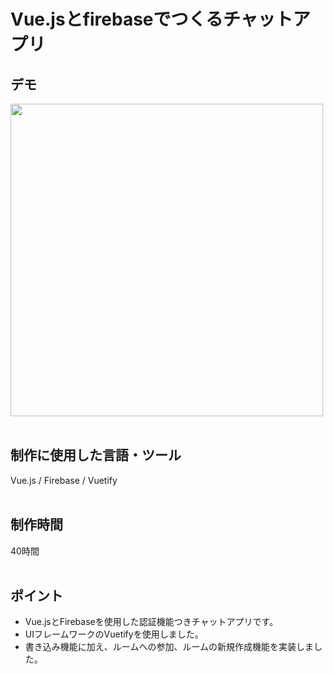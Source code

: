 # Vue.jsとfirebaseでつくるチャットアプリ

## デモ
<img src="https://user-images.githubusercontent.com/59694183/82754744-004b0700-9e0a-11ea-911e-412fa1df4b8b.gif" width="500">
<br>
<br>

## 制作に使用した言語・ツール
Vue.js / Firebase / Vuetify
<br>
<br>

## 制作時間
40時間
<br>
<br>

## ポイント
- Vue.jsとFirebaseを使用した認証機能つきチャットアプリです。
- UIフレームワークのVuetifyを使用しました。
- 書き込み機能に加え、ルームへの参加、ルームの新規作成機能を実装しました。
<br>
